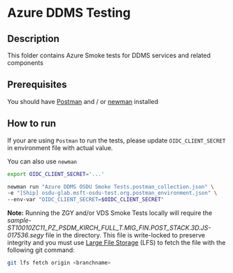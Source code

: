 # Azure DDMS Testing
## Description
This folder contains Azure Smoke tests for DDMS services and related components

## Prerequisites
You should have [Postman](https://learning.postman.com/docs/getting-started/introduction/) and / or [newman](https://learning.postman.com/docs/running-collections/using-newman-cli/command-line-integration-with-newman/) installed 

## How to run
If your are using `Postman` to run the tests, please update `OIDC_CLIENT_SECRET` in environment file with actual value.


You can also use `newman`
```sh
export OIDC_CLIENT_SECRET='...'

newman run "Azure DDMS OSDU Smoke Tests.postman_collection.json" \
-e "[Ship] osdu-glab.msft-osdu-test.org.postman_environment.json" \
--env-var "OIDC_CLIENT_SECRET=$OIDC_CLIENT_SECRET"

```

**Note:** Running the ZGY and/or VDS Smoke Tests locally will require the *sample-ST10010ZC11_PZ_PSDM_KIRCH_FULL_T.MIG_FIN.POST_STACK.3D.JS-017536.segy* file in the directory. This file is write-locked to preserve integrity and you must use [Large File  Storage](https://docs.gitlab.com/ee/topics/git/lfs/) (LFS) to fetch the file with the following git command:

```sh
git lfs fetch origin <branchname>
```
